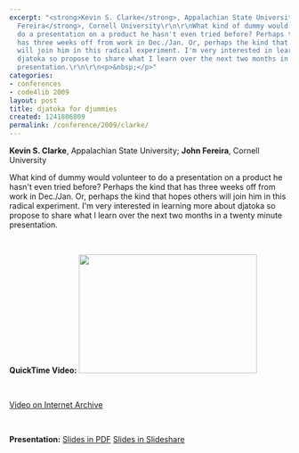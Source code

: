 ```yaml
---
excerpt: "<strong>Kevin S. Clarke</strong>, Appalachian State University; <strong>John
  Fereira</strong>, Cornell University\r\n\r\nWhat kind of dummy would volunteer to
  do a presentation on a product he hasn't even tried before? Perhaps the kind that
  has three weeks off from work in Dec./Jan. Or, perhaps the kind that hopes others
  will join him in this radical experiment. I'm very interested in learning more about
  djatoka so propose to share what I learn over the next two months in a twenty minute
  presentation.\r\n\r\n<p>&nbsp;</p>"
categories:
- conferences
- code4lib 2009
layout: post
title: djatoka for djummies
created: 1241806809
permalink: /conference/2009/clarke/
---
```

<strong>Kevin S. Clarke</strong>, Appalachian State University; <strong>John Fereira</strong>, Cornell University

What kind of dummy would volunteer to do a presentation on a product he hasn't even tried before? Perhaps the kind that has three weeks off from work in Dec./Jan. Or, perhaps the kind that hopes others will join him in this radical experiment. I'm very interested in learning more about djatoka so propose to share what I learn over the next two months in a twenty minute presentation.

<p>&nbsp;</p>
<strong>QuickTime Video:</strong>
<a href="http://dl.lib.brown.edu/code4lib/clarke.html" target="_blank">
<img src="http://dl.lib.brown.edu/code4lib//10_clarke.jpg" border="0" width="320" height="213"></a>

<p>&nbsp;</p>

<a href="http://www.archive.org/details/Code4lib2009DjatokaForDjummies">Video on Internet Archive</a>

<p>&nbsp;</p>

<strong>Presentation:</strong>
<a href="http://code4lib.org/files/djatoka.pdf" target="_blank">Slides in PDF</a>
<a href="http://www.slideshare.net/eby/djatoka-for-djummies" target="_blank">Slides in Slideshare</a>




